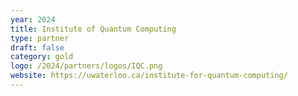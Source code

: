 ```yaml
---
year: 2024
title: Institute of Quantum Computing
type: partner
draft: false
category: gold
logo: /2024/partners/logos/IQC.png
website: https://uwaterloo.ca/institute-for-quantum-computing/
---
```


